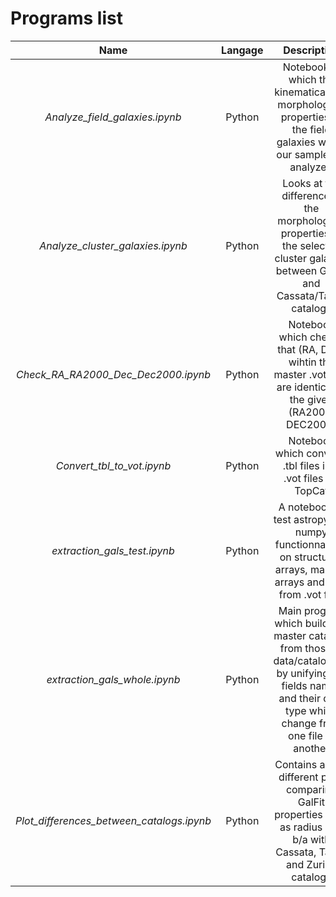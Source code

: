 # Programs list

Name| Langage | Description
:---: | :---: | :---:
*Analyze_field_galaxies.ipynb* | Python | Notebook in which the kinematical and morphological properties of the field galaxies within our sample are analyzed
*Analyze_cluster_galaxies.ipynb* | Python | Looks at the difference in the morphological properties of the selected cluster galaxies between GalFit and Cassata/Tasca catalogs
*Check_RA_RA2000_Dec_Dec2000.ipynb* | Python | Notebook which checks that (RA, DEC) wihtin the master .vot files are identical to the given (RA2000, DEC2000) 
*Convert_tbl_to_vot.ipynb* | Python | Notebook which converts .tbl files into .vot files for TopCat
*extraction_gals_test.ipynb* | Python | A notebook to test astropy and numpy functionnalities on structured arrays, masked arrays and data from .vot files
*extraction_gals_whole.ipynb* | Python | Main program which builds up master catalogs from those in data/catalogues by unifying the fields names and their data type which change from one file to another
*Plot_differences_between_catalogs.ipynb* | Python | Contains all the different plots comparing GalFit properties such as radius and b/a with Cassata, Tasca and Zurich catalogs

